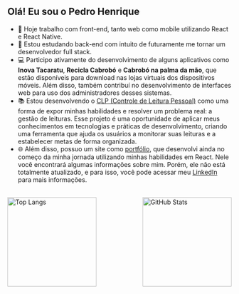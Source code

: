 ## Olá! Eu sou o Pedro Henrique

- 🔭 Hoje trabalho com front-end, tanto web como mobile utilizando React e React Native.
- 🌱 Estou estudando back-end com intuito de futuramente me tornar um desenvolvedor full stack.
- 💻 Participo ativamente do desenvolvimento de alguns aplicativos como **Inova Tacaratu**, **Recicla Cabrobó** e **Cabrobó na palma da mão**, que estão disponíveis para download nas lojas virtuais dos dispositivos móveis. Além disso, também contribuí no desenvolvimento de interfaces web para uso dos administradores desses sistemas.
- 📚 Estou desenvolvendo o [CLP (Controle de Leitura Pessoal)](https://github.com/PedroH1104/CLP) como uma forma de expor minhas habilidades e resolver um problema real: a gestão de leituras. Esse projeto é uma oportunidade de aplicar meus conhecimentos em tecnologias e práticas de desenvolvimento, criando uma ferramenta que ajuda os usuários a monitorar suas leituras e a estabelecer metas de forma organizada.
- 🌐 Além disso, possuo um site como [portfólio](https://react-my-site-ts.vercel.app), que desenvolvi ainda no começo da minha jornada utilizando minhas habilidades em React. Nele você encontrará algumas informações sobre mim. Porém, ele não está totalmente atualizado, e para isso, você pode acessar meu [LinkedIn](https://www.linkedin.com/in/pedro-henrique-534a941b5/) para mais informações.

<br/>

<div style="display: flex; justify-content: space-between;">
  <img src="https://github-readme-stats.vercel.app/api/top-langs/?username=PedroH1104" alt="Top Langs" height="200px">
  <img src="https://github-readme-stats.vercel.app/api?username=PedroH1104&show_icons=true&theme=radical&hide=stars,issues" alt="GitHub Stats" height="200px">
</div>
